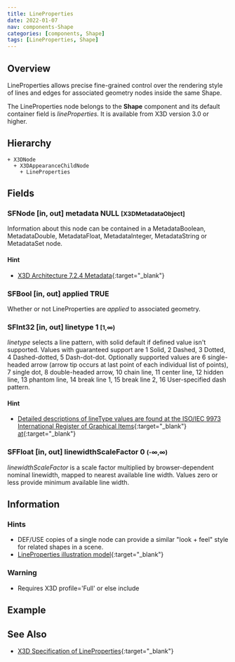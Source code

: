 ```yaml
---
title: LineProperties
date: 2022-01-07
nav: components-Shape
categories: [components, Shape]
tags: [LineProperties, Shape]
---
```

<style>
.post h3 {
  word-spacing: 0.2em;
}
</style>

## Overview

LineProperties allows precise fine-grained control over the rendering style of lines and edges for associated geometry nodes inside the same Shape.

The LineProperties node belongs to the **Shape** component and its default container field is *lineProperties.* It is available from X3D version 3.0 or higher.

## Hierarchy

```
+ X3DNode
  + X3DAppearanceChildNode
    + LineProperties
```

## Fields

### SFNode [in, out] **metadata** NULL <small>[X3DMetadataObject]</small>

Information about this node can be contained in a MetadataBoolean, MetadataDouble, MetadataFloat, MetadataInteger, MetadataString or MetadataSet node.

#### Hint

- [X3D Architecture 7.2.4 Metadata](https://www.web3d.org/specifications/X3Dv4Draft/ISO-IEC19775-1v4-CD1/Part01/components/core.html#Metadata){:target="_blank"}

### SFBool [in, out] **applied** TRUE

Whether or not LineProperties are *applied* to associated geometry.

### SFInt32 [in, out] **linetype** 1 <small>[1,∞)</small>

*linetype* selects a line pattern, with solid default if defined value isn't supported. Values with guaranteed support are 1 Solid, 2 Dashed, 3 Dotted, 4 Dashed-dotted, 5 Dash-dot-dot. Optionally supported values are 6 single-headed arrow (arrow tip occurs at last point of each individual list of points), 7 single dot, 8 double-headed arrow, 10 chain line, 11 center line, 12 hidden line, 13 phantom line, 14 break line 1, 15 break line 2, 16 User-specified dash pattern.

#### Hint

- [Detailed descriptions of lineType values are found at the ISO/IEC 9973 International Register of Graphical Items](https://www.iso.org/jtc1/sc24/register){:target="_blank"} [at](https://isotc.iso.org/livelink/livelink/fetch/-8916524/8916549/8916590/6208440/class_pages/*linetype*.html){:target="_blank"}

### SFFloat [in, out] **linewidthScaleFactor** 0 <small>(-∞,∞)</small>

*linewidthScaleFactor* is a scale factor multiplied by browser-dependent nominal linewidth, mapped to nearest available line width. Values zero or less provide minimum available line width.

## Information

### Hints

- DEF/USE copies of a single node can provide a similar "look + feel" style for related shapes in a scene.
- [LineProperties illustration model](https://X3dGraphics.com/examples/X3dForWebAuthors/Chapter05AppearanceMaterialTextures/LinePropertiesExampleIndex.html){:target="_blank"}

### Warning

- Requires X3D profile='Full' or else include <component name='Shape' level='2'/>

## Example

<x3d-canvas src="https://create3000.github.io/media/examples/Shape/LineProperties/LineProperties.x3d" update="auto"></x3d-canvas>

## See Also

- [X3D Specification of LineProperties](https://www.web3d.org/documents/specifications/19775-1/V4.0/Part01/components/shape.html#LineProperties){:target="_blank"}
